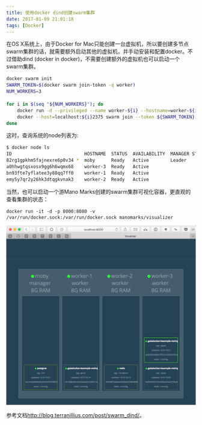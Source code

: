 ```yaml
---
title: 使用docker dind创建swarm集群
date: 2017-01-09 21:01:18
tags: [Docker]
---
```


在OS X系统上，由于Docker for Mac只能创建一台虚拟机，所以要创建多节点swarm集群的话，就需要额外启动其他的虚拟机，并手动安装和配置docker。不过借助dind (docker in docker)，不需要创建额外的虚拟机也可以启动一个swarm集群。

```sh
docker swarm init
SWARM_TOKEN=$(docker swarm join-token -q worker)
NUM_WORKERS=3

for i in $(seq "${NUM_WORKERS}"); do
    docker run -d --privileged --name worker-${i} --hostname=worker-${i} --restart=always -p ${i}2375:2375 docker:1.12-dind
    docker --host=localhost:${i}2375 swarm join --token ${SWARM_TOKEN} ${SWARM_MASTER}:2377
done

```

这时，查询系统的node列表为:

```sh
$ docker node ls
ID                           HOSTNAME  STATUS  AVAILABILITY  MANAGER STATUS
82rg1gpkhm5fajnexre6p0v34 *  moby      Ready   Active        Leader
a0hhwgtqsxosx9gg6h6wqmx68    worker-3  Ready   Active
bn93fte7yflatee3y88qq7ff0    worker-1  Ready   Active
emy5y7qr2y26hk3dtqgkvnak3    worker-2  Ready   Active
```

当然，也可以启动一个游Mano Marks创建的swarm集群可视化容器，更直观的查看集群的状态：

```
docker run -it -d -p 8000:8080 -v /var/run/docker.sock:/var/run/docker.sock manomarks/visualizer
```

![](/images/docker_visualizer.png)


参考文档<http://blog.terranillius.com/post/swarm_dind/>。
